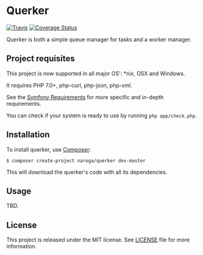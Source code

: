 Querker
=======

[![Travis](https://travis-ci.org/naroga/querker.svg?branch=master)](https://travis-ci.org/naroga/querker) [![Coverage Status](https://coveralls.io/repos/naroga/querker/badge.svg?branch=master&service=github)](https://coveralls.io/github/naroga/querker?branch=master)

Querker is both a simple queue manager for tasks and a worker manager.

Project requisites
------------------

This project is now supported in all major OS': *nix, OSX and Windows.

It requires PHP 7.0+, php-curl, php-json, php-xml.

See the [Symfony Requirements](http://symfony.com/doc/current/reference/requirements.html)
for more specific and in-depth requirements.

You can check if your system is ready to use by running `php app/check.php`.

Installation
------------

To install querker, use [Composer](https://getcomposer.org):

    $ composer create-project naroga/querker dev-master
    
This will download the querker's code with all its dependencies.

Usage
-----

TBD.

License
-------

This project is released under the MIT license. See [LICENSE](LICENSE) file for more information.
